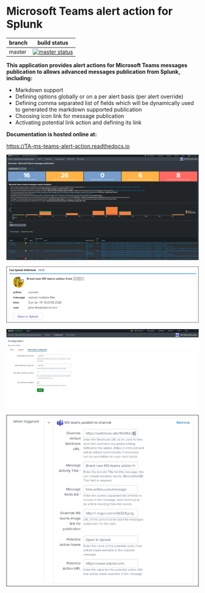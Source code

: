 # Microsoft Teams alert action for Splunk

| branch | build status                                                                                                                                                                                 |
| ------ | -------------------------------------------------------------------------------------------------------------------------------------------------------------------------------------------- |
| master | [![master status](https://circleci.com/gh/guilhemmarchand/TA-ms-teams-alert-action/tree/master.svg?style=svg)](https://circleci.com/gh/guilhemmarchand/TA-ms-teams-alert-action/tree/master) |

**This application provides alert actions for Microsoft Teams messages publication to allows advanced messages publication from Splunk, including:**

- Markdown support
- Defining options globally or on a per alert basis (per alert override)
- Defining comma separated list of fields which will be dynamically used to generated the markdown supported publication
- Choosing icon link for message publication
- Activating potential link action and defining its link

**Documentation is hosted online at:**

https://TA-ms-teams-alert-action.readthedocs.io

![screenshot](./docs/img/overview.png)

![screenshot1](./package/appserver/static/screenshot1.png)

![screenshot2](./package/appserver/static/screenshot2.png)

![screenshot3](./package/appserver/static/screenshot3.png)
